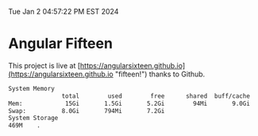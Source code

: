 Tue Jan  2 04:57:22 PM EST 2024

# Angular Fifteen


This project is live at [https://angularsixteen.github.io](https://angularsixteen.github.io "fifteen!") thanks to Github.

```bash
System Memory
               total        used        free      shared  buff/cache   available
Mem:            15Gi       1.5Gi       5.2Gi        94Mi       9.0Gi        13Gi
Swap:          8.0Gi       794Mi       7.2Gi
System Storage
469M	.
